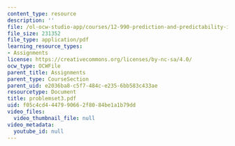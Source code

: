 ```yaml
---
content_type: resource
description: ''
file: /ol-ocw-studio-app/courses/12-990-prediction-and-predictability-in-the-atmosphere-and-oceans-spring-2003/f05c4cd4447990662f8084be1a1b79dd_problemset3.pdf
file_size: 231352
file_type: application/pdf
learning_resource_types:
- Assignments
license: https://creativecommons.org/licenses/by-nc-sa/4.0/
ocw_type: OCWFile
parent_title: Assignments
parent_type: CourseSection
parent_uid: e2036ba8-c5f7-484c-e235-6bb583c433ae
resourcetype: Document
title: problemset3.pdf
uid: f05c4cd4-4479-9066-2f80-84be1a1b79dd
video_files:
  video_thumbnail_file: null
video_metadata:
  youtube_id: null
---
```

